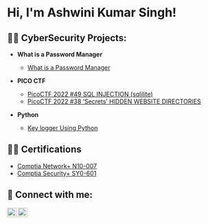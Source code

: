 <h1>Hi, I'm Ashwini Kumar Singh! </h1>

<h2>👨‍💻 CyberSecurity Projects:</h2>

- <b>What is a Password Manager</b>
  - [What is a Password Manager](https://github.com/ashwinicyber/PasswordManager)

- <b> PICO CTF</b>
  - [PicoCTF 2022 #49 SQL INJECTION (sqlilite)](https://github.com/ashwinicyber/sqlinjectionCTF)
  - [PicoCTF 2022 #38 ‘Secrets’ HIDDEN WEBSITE DIRECTORIES](https://github.com/ashwinicyber/HIDDEN-WEBSITE-DIRECTORIES)
  
- <b>Python</b>
  - [Key logger Using Python](https://github.com/joshmadakor1/Package-Delivery-Pathfinding-Algorithm)

<h2>👨‍💻 Certifications</h2>

  - [Comptia Network+ N10-007](https://www.credly.com/badges/cb7e9537-3976-4edc-bb27-4c348afb36ce/public_url)
  - [Comptia Security+ SY0-601](https://www.credly.com/badges/ed56f150-c6f8-4d6b-8703-8de8452ed01c/public_url)

<h2> 🤳 Connect with me:</h2>


[<img align="left" alt="JoshMadakor | Twitter" width="22px" src="https://cdn.jsdelivr.net/npm/simple-icons@v3/icons/twitter.svg" />][twitter]
[<img align="left" alt="JoshMadakor | LinkedIn" width="22px" src="https://cdn.jsdelivr.net/npm/simple-icons@v3/icons/linkedin.svg" />][linkedin]


[twitter]: https://twitter.com/gameofwealth101
[linkedin]: https://www.linkedin.com/in/ashwini-kumar-singh-8099a423a/

<!--
**joshmadakor1/joshmadakor1** is a ✨ _special_ ✨ repository because its `README.md` (this file) appears on your GitHub profile.

Here are some ideas to get you started:

- 🔭 I’m currently working on ...
- 🌱 I’m currently learning ...
- 👯 I’m looking to collaborate on ...
- 🤔 I’m looking for help with ...
- 💬 Ask me about ...
- 📫 How to reach me: ...
- 😄 Pronouns: ...
- ⚡ Fun fact: ...
-->
